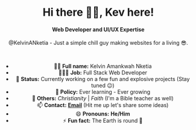 <h1 align="center">Hi there 👋🏾, Kev here!</h1>
<h4 align="center">Web Developer and UI/UX Expertise</h4>

<p align="center">@KelvinANketia - Just a simple chill guy making websites for a living 😎.</p>

<br>

<div align="center">
  
  - 🥷🏾 **Full name:** Kelvin Amankwah Nketia  
  - 👨🏾‍💻 **Job:** Full Stack Web Developer  
  - 🔭 **Status:** Currently working on a few fun and explosive projects (Stay tuned 😉)  
  - 🌱 **Policy:** Ever learning - Ever growing  
  - 🐾 **Others:** *Christianity* | *Faith* (I'm a Bible teacher as well)  
  - 📫 **Contact:** [**Email**](mailto:kelvinkwabenanketia@gmail.com) (Hit me up let's share some ideas)  
  - 😄 **Pronouns:** **He/Him**  
  - ⚡ **Fun fact:** The Earth is round 🙂  

</div>
